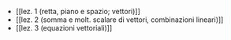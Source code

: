* [[lez. 1 (retta, piano e spazio; vettori)]]
* [[lez. 2 (somma e molt. scalare di vettori, combinazioni lineari)]]
* [[lez. 3 (equazioni vettoriali)]]